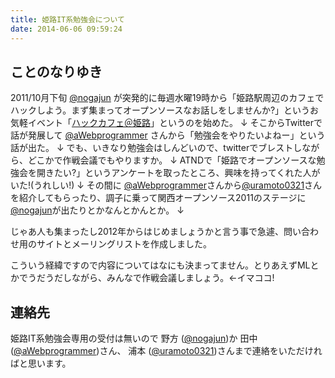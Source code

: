 ```yaml
---
title: 姫路IT系勉強会について
date: 2014-06-06 09:59:24
---
```


ことのなりゆき
--------------

2011/10月下旬 [@nogajun](https://twitter.com/#%21/nogajun) が突発的に毎週水曜19時から「姫路駅周辺のカフェでハックしよう。まず集まってオープンソースなお話しをしませんか?」というお気軽イベント「[ハックカフェ＠姫路](http://wate-wate.tumblr.com/post/11656504346/hackcafe-in-himeji)」というのを始めた。
↓
そこからTwitterで話が発展して [@aWebprogrammer](https://twitter.com/#%21/aWebprogrammer) さんから「勉強会をやりたいよねー」という話が出た。
↓
でも、いきなり勉強会はしんどいので、twitterでブレストしながら、どこかで作戦会議でもやりますか。
↓
ATNDで「姫路でオープンソースな勉強会を開きたい?」というアンケートを取ったところ、興味を持ってくれた人がいた!(うれしい!)
↓
その間に [@aWebprogrammer](https://twitter.com/#%21/aWebprogrammer)さんから[@uramoto0321](https://twitter.com/#%21/uramoto0321)さんを紹介してもらったり、調子に乗って関西オープンソース2011のステージに[@nogajun](https://twitter.com/#%21/nogajun)が出たりとかなんとかんとか。
↓

じゃあ人も集まったし2012年からはじめましょうかと言う事で急遽、問い合わせ用のサイトとメーリングリストを作成しました。

こういう経緯ですので内容についてはなにも決まってません。とりあえずMLとかでうだうだしながら、みんなで作戦会議しましょう。←イマココ!

連絡先
------

姫路IT系勉強会専用の受付は無いので 野方 ([@nogajun](https://twitter.com/#%21/nogajun))か 田中 ([@aWebprogrammer](https://twitter.com/#%21/aWebprogrammer))さん、 浦本 ([@uramoto0321](https://twitter.com/#%21/uramoto0321))さんまで連絡をいただければと思います。

